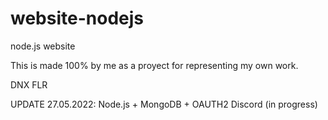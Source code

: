 # website-nodejs
node.js website

This is made 100% by me as a proyect for representing my own work.

DNX FLR


UPDATE 27.05.2022: Node.js + MongoDB + OAUTH2 Discord (in progress)
